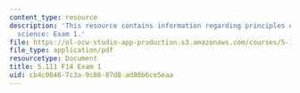 ```yaml
---
content_type: resource
description: 'This resource contains information regarding principles of chemical
  science: Exam 1.'
file: https://ol-ocw-studio-app-production.s3.amazonaws.com/courses/5-111sc-principles-of-chemical-science-fall-2014/cb4c00467c3a9c8687d8ad80b6ce5eaa_MIT5_111F14_Exam1.pdf
file_type: application/pdf
resourcetype: Document
title: 5.111 F14 Exam 1
uid: cb4c0046-7c3a-9c86-87d8-ad80b6ce5eaa
---
```

